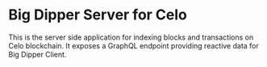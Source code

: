# Big Dipper Server for Celo

This is the server side application for indexing blocks and transactions on Celo blockchain. It exposes a GraphQL endpoint providing reactive data for Big Dipper Client.
